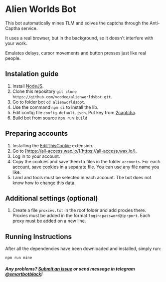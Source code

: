# Alien Worlds Bot

This bot automatically mines TLM and solves the captcha through the Anti-Captha service.

It uses a real browser, but in the background, so it doesn't interfere with your work.

Emulates delays, cursor movements and button presses just like real people.

## Instalation guide

1. Install [NodeJS](https://nodejs.org/).
2. Clone this repository `git clone https://github.com/voodee/alienworldsbot.git`.
3. Go to folder bot `cd alienworldsbot`.
4. Use the command `npm ci` to install the lib.
5. Edit config file `config.default.json`. Put key from [2captcha](https://2captcha.com/).
6. Build bot from source `npm run build`

## Preparing accounts

1. Installing the [EditThisCookie](https://chrome.google.com/webstore/detail/editthiscookie/fngmhnnpilhplaeedifhccceomclgfbg?hl=en) extension.
2. Go to [https://all-access.wax.io/](https://all-access.wax.io/).
3. Log in to your account.
4. Copy the cookies and save them to files in the folder `accounts`. For each account, save cookies in a separate file. You can use any file name you like.
5. Land and tools must be selected in each account. The bot does not know how to change this data.

## Additional settings (optional)

1. Create a file `proxies.txt` in the root folder and add proxies there. Proxies must be added in the format `login:password@ip:port`. Each proxy must be added on a new line.

## Running Instructions

After all the dependencies have been downloaded and installed, simply run:

```
npm run mine
```

#### _Any problems? [Submit an issue](https://github.com/voodee/alienworldsbot/issues/new) or send message in telegram [@smartbotblack](https://t.me/smartbotblack)!_

